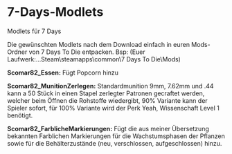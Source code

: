 # 7-Days-Modlets
Modlets für 7 Days

Die gewünschten Modlets nach dem Download einfach in euren Mods-Ordner von 7 Days To Die entpacken. Bsp: (Euer Laufwerk:...Steam\steamapps\common\7 Days To Die\Mods)

**Scomar82_Essen:** Fügt Popcorn hinzu

**Scomar82_MunitionZerlegen:** Standardmunition 9mm, 7.62mm und .44 kann a 50 Stück in einen Stapel zerlegter Patronen gecraftet werden, welcher beim Öffnen die Rohstoffe wiedergibt, 90% Variante kann der Spieler sofort, für 100% Variante wird der Perk Yeah, Wissenschaft Level 1 benötigt.

**Scomar82_FarblicheMarkierungen:** Fügt die aus meiner Übersetzung bekannten Farblichen Markierungen für die Wachstumsphasen der Pflanzen sowie für die Behälterzustände (neu, verschlossen, aufgeschlossen) hinzu.
